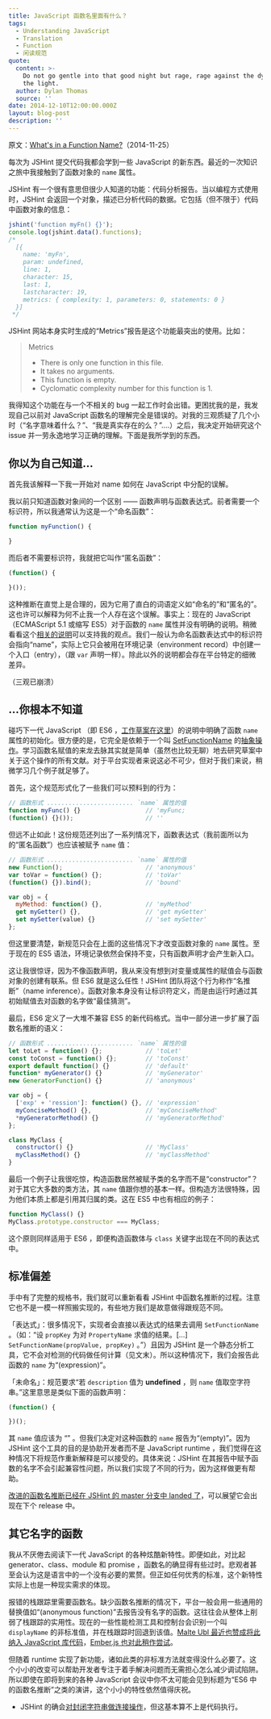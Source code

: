```yaml
---
title: JavaScript 函数名里面有什么？
tags:
  - Understanding JavaScript
  - Translation
  - Function
  - 闲读规范
quote:
  content: >-
    Do not go gentle into that good night but rage, rage against the dying of
    the light.
  author: Dylan Thomas
  source: ''
date: 2014-12-10T12:00:00.000Z
layout: blog-post
description: ''
---
```


原文：[What's in a Function Name?](http://bocoup.com/weblog/whats-in-a-function-name/)（2014-11-25）

每次为 JSHint 提交代码我都会学到一些 JavaScript 的新东西。最近的一次知识之旅中我接触到了函数对象的 `name` 属性。

JSHint 有一个很有意思但很少人知道的功能：代码分析报告。当以编程方式使用时，JSHint 会返回一个对象，描述已分析代码的数据。它包括（但不限于）代码中函数对象的信息：

```javascript
jshint('function myFn() {}');
console.log(jshint.data().functions);
/*
  [{
    name: 'myFn',
    param: undefined,
    line: 1,
    character: 15,
    last: 1,
    lastcharacter: 19,
    metrics: { complexity: 1, parameters: 0, statements: 0 }
  }]
 */
```

JSHint 网站本身实时生成的“Metrics”报告是这个功能最突出的使用。比如：

> Metrics
> 
> - There is only one function in this file.
> - It takes no arguments.
> - This function is empty.
> - Cyclomatic complexity number for this function is 1.

我得知这个功能在与一个不相关的 bug 一起工作时会出错。更困扰我的是，我发现自己以前对 JavaScript 函数名的理解完全是错误的。对我的三观质疑了几个小时（“名字意味着什么？”、“我是真实存在的么？”....）之后，我决定开始研究这个 issue 并一劳永逸地学习正确的理解。下面是我所学到的东西。

## 你以为自己知道...

首先我该解释一下我一开始对 name 如何在 JavaScript 中分配的误解。

我以前只知道函数对象间的一个区别 —— 函数声明与函数表达式。前者需要一个标识符，所以我通常认为这是一个“命名函数”：

```javascript
function myFunction() {

}
```

而后者不需要标识符，我就把它叫作“匿名函数”：

```javascript
(function() {

}());
```

这种推断在直觉上是合理的，因为它用了直白的词语定义如“命名的”和“匿名的”。这也许可以解释为何不止我一个人存在这个误解。事实上：现在的 JavaScript （ECMAScript 5.1 或缩写 ES5）对于函数的 `name` 属性并没有明确的说明。稍微看看这个[相关的说明](http://es5.github.io/#x13)可以支持我的观点。我们一般认为命名函数表达式中的标识符会指向“name”，实际上它只会被用在环境记录（environment record）中创建一个入口（entry），（跟 `var` 声明一样）。除此以外的说明都会存在平台特定的细微差异。

（三观已崩溃）

## ...你根本不知道

碰巧下一代 JavaScript （即 ES6 ，[工作草案在这里](https://people.mozilla.org/~jorendorff/es6-draft.html)）的说明中明确了函数 `name` 属性的初始化。很方便的是，它完全是依赖于一个叫 [SetFunctionName](https://people.mozilla.org/~jorendorff/es6-draft.html#sec-setfunctionname) 的[抽象操作](https://people.mozilla.org/~jorendorff/es6-draft.html#sec-abstract-operations)。学习函数名赋值的来龙去脉其实就是简单（虽然也比较无聊）地去研究草案中关于这个操作的所有文献。对于平台实现者来说这必不可少，但对于我们来说，稍微学习几个例子就足够了。

首先，这个规范形式化了一些我们可以预料到的行为：

```javascript
// 函数形式 ........................ `name` 属性的值
function myFunc() {}                  // 'myFunc;
(function() {}());                    // ''
```

但远不止如此！这份规范还列出了一系列情况下，函数表达式（我前面所以为的“匿名函数”）也应该被赋予 `name` 值：

```javascript
// 函数形式 ........................ `name` 属性的值
new Function();                       // 'anonymous'
var toVar = function() {};            // 'toVar'
(function() {}).bind();               // 'bound'

var obj = {
  myMethod: function() {},            // 'myMethod'
  get myGetter() {},                  // 'get myGetter'
  set mySetter(value) {}              // 'set mySetter'
};
```

但这里要清楚，新规范只会在上面的这些情况下才改变函数对象的 `name` 属性。至于现在的 ES5 语法，环境记录依然会保持不变，只有函数声明才会产生新入口。

这让我很惊讶，因为不像函数声明，我从来没有想到对变量或属性的赋值会与函数对象的创建有联系。但 ES6 就是这么任性！JSHint 团队将这个行为称作“名推断”（name inference）。函数对象本身没有让标识符定义，而是由运行时通过其初始赋值去对函数的名字做“最佳猜测”。

最后，ES6 定义了一大堆不兼容 ES5 的新代码格式。当中一部分进一步扩展了函数名推断的语义：

```javascript
// 函数形式 ........................ `name` 属性的值
let toLet = function() {};            // 'toLet'
const toConst = function() {};        // 'toConst'
export default function() {}          // 'default'
function* myGenerator() {}            // 'myGenerator'
new GeneratorFunction() {}            // 'anonymous'

var obj = {
  ['exp' + 'ression']: function() {}, // 'expression'
  myConciseMethod() {},               // 'myConciseMethod'
  *myGeneratorMethod() {}             // 'myGeneratorMethod'
};

class MyClass {
  constructor() {}                    // 'MyClass'
  myClassMethod() {}                  // 'myClassMethod'
}
```

最后一个例子让我很吃惊，构造函数居然被赋予类的名字而不是“constructor”？对于其它大多数的类方法，其 `name` 值跟你想的基本一样。但构造方法很特殊，因为他们本质上都是引用其归属的类。这在 ES5 中也有相应的例子：

```javascript
function MyClass() {}
MyClass.prototype.constructor === MyClass;
```

这个原则同样适用于 ES6 ，即便构造函数体与 `class` 关键字出现在不同的表达式中。

## 标准偏差

手中有了完整的规格书，我们就可以重新看看 JSHint 中函数名推断的过程。注意它也不是一模一样照搬实现的，有些地方我们是故意做得跟规范不同。

「表达式」：很多情况下，实现者会直接以表达式的结果去调用 `SetFunctionName` 。（如：“设 `propKey` 为对 `PropertyName` 求值的结果。[…] `SetFunctionName(propValue, propKey)` 。”）且因为 JSHint 是一个静态分析工具，它不会对检测的代码做任何计算（见文末）。所以这种情况下，我们会报告此函数的 `name` 为“(expression)”。

「未命名」：规范要求“若 `description` 值为 **undefined** ，则 `name` 值取空字符串。”这里意思是类似下面的函数声明：

```javascript
(function() {

})();
```

其 `name` 值应该为 “” 。但我们决定对这种函数的 `name` 报告为“(empty)”。因为 JSHint 这个工具的目的是协助开发者而不是 JavaScript runtime ，我们觉得在这种情况下将规范作重新解释是可以接受的。具体来说：JSHint 在其报告中赋予函数的名字不会引起兼容性问题，所以我们实现了不同的行为，因为这样做更有帮助。

[改进的函数名推断已经在 JSHint 的 master 分支中 landed 了](https://github.com/jshint/jshint/pull/1971)，可以展望它会出现在下个 release 中。

## 其它名字的函数

我从不厌倦去阅读下一代 JavaScript 的各种炫酷新特性。即便如此，对比起 generator、class、module 和 promise ，函数名的确显得有些过时。悲观者甚至会认为这是语言中的一个没有必要的累赘。但正如任何优秀的标准，这个新特性实际上也是一种现实需求的体现。

报错的栈跟踪里需要函数名。缺少函数名推断的情况下，平台一般会用一些通用的替换值如“(anonymous function)”去报告没有名字的函数。这往往会从整体上削弱了栈跟踪的实用性。现在的一些性能检测工具和控制台会识别一个叫 `displayName` 的非标准值，并在栈跟踪时回退到该值。[Malte Ubl 最近也赞成将此纳入 JavaScript 库代码](https://medium.com/@cramforce/on-the-awesomeness-of-fn-displayname-9511933a714a)，[Ember.js 也对此稍作尝试](https://github.com/emberjs/ember.js/blob/43423f6acd1abd4ffb0de6afb744d4897ae2f768/packages/ember-metal/lib/logger.js#L20)。

但随着 runtime 实现了新功能，诸如此类的非标准方法就变得没什么必要了。这个小小的改变可以帮助开发者专注于着手解决问题而无需担心怎么减少调试陷阱。所以即使在即将到来的各种 JavaScript 会议中你不太可能会见到标题为“ES6 中的函数名推断”之类的演讲，这个小小的特性依然值得庆祝。

- JSHint 的确会[对封闭字符串做连接操作](https://github.com/jshint/jshint/blob/d0b3cfd935c9445f14b37ea9694d8a172a52739a/src/jshint.js#L2335-L2348)，但这基本算不上是代码执行。

